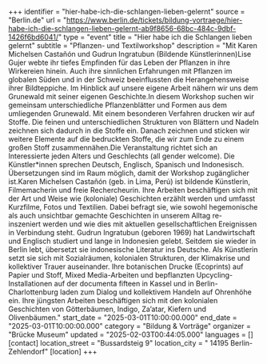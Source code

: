 +++
identifier = "hier-habe-ich-die-schlangen-lieben-gelernt"
source = "Berlin.de"
url = "https://www.berlin.de/tickets/bildung-vortraege/hier-habe-ich-die-schlangen-lieben-gelernt-ab9f8656-68bc-484c-9dbf-1426f6bd6041/"
type = "event"
title = "Hier habe ich die Schlangen lieben gelernt"
subtitle = "Pflanzen- und Textilworkshop"
description = "Mit Karen Michelsen Castañón und Gudrun Ingratubun (Bildende Künstlerinnen)Lise Gujer webte ihr tiefes Empfinden für das Leben der Pflanzen in ihre Wirkereien hinein. Auch ihre sinnlichen Erfahrungen mit Pflanzen im globalen Süden und in der Schweiz beeinflussten die Herangehensweise ihrer Bildteppiche. Im Hinblick auf unsere eigene Arbeit nähern wir uns dem Grunewald mit seiner eigenen Geschichte.In diesem Workshop suchen wir gemeinsam unterschiedliche Pflanzenblätter und Formen aus dem umliegenden Grunewald. Mit einem besonderen Verfahren drucken wir auf Stoffe. Die feinen und unterschiedlichen Strukturen von Blättern und Nadeln zeichnen sich dadurch in die Stoffe ein. Danach zeichnen und sticken wir weitere Elemente auf die bedruckten Stoffe, die wir zum Ende zu einem großen Stoff zusammennähen.Die Veranstaltung richtet sich an Interessierte jeden Alters und Geschlechts (all gender welcome). Die Künstler*innen sprechen Deutsch, Englisch, Spanisch und Indonesisch. Übersetzungen sind im Raum möglich, damit der Workshop zugänglicher ist.Karen Michelsen Castañón (geb. in Lima, Perú) ist bildende Künstlerin, Filmemacherin und freie Rechercheurin. Ihre Arbeiten beschäftigen sich mit der Art und Weise wie (koloniale) Geschichten erzählt werden und umfasst Kurzfilme, Fotos und Textilien. Dabei befragt sie, wie sowohl hegemonische als auch unsichtbar gemachte Geschichten in unserem Alltag re-inszeniert werden und wie dies mit aktuellen gesellschaftlichen Ereignissen in Verbindung steht. Gudrun Ingratubun (geboren 1969) hat Landwirtschaft und Englisch studiert und lange in Indonesien gelebt. Seitdem sie wieder in Berlin lebt, übersetzt sie indonesische Literatur ins Deutsche. Als Künstlerin setzt sie sich mit Sozialräumen, kolonialen Strukturen, der Klimakrise und kollektiver Trauer auseinander. Ihre botanischen Drucke (Ecoprints) auf Papier und Stoff, Mixed Media-Arbeiten und bepflanzten Upcycling-Installationen auf der documenta fifteen in Kassel und in Berlin-Charlottenburg laden zum Dialog und kollektivem Handeln auf Ohrenhöhe ein. Ihre jüngsten Arbeiten beschäftigen sich mit den kolonialen Geschichten von Götterbäumen, Indigo, Za’atar, Kiefern und Olivenbäumen."
start_date = "2025-03-01T10:00:00.000"
end_date = "2025-03-01T10:00:00.000"
category = "Bildung & Vorträge"
organizer = "Brücke Museum"
updated = "2025-02-03T00:44:05.000"
languages = []
[contact]
location_street = "Bussardsteig 9"
location_city = " 14195 Berlin-Zehlendorf"
[location]
+++